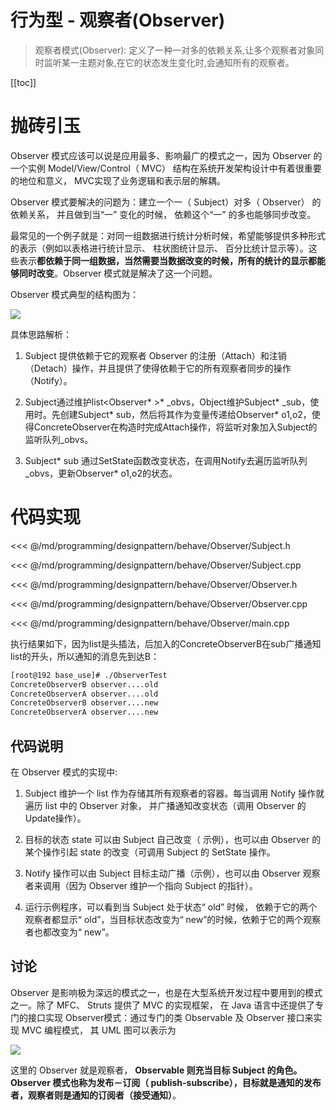 # 行为型 - 观察者(Observer)

> 观察者模式(Observer): 定义了一种一对多的依赖关系,让多个观察者对象同时监听某一主题对象,在它的状态发生变化时,会通知所有的观察者。

​[[toc]]

# 抛砖引玉

Observer 模式应该可以说是应用最多、影响最广的模式之一，因为 Observer 的一个实例 Model/View/Control（ MVC） 结构在系统开发架构设计中有着很重要的地位和意义， MVC实现了业务逻辑和表示层的解耦。 

Observer 模式要解决的问题为：建立一个一（ Subject）对多（ Observer） 的依赖关系， 并且做到当“一” 变化的时候， 依赖这个“一”
的多也能够同步改变。 

最常见的一个例子就是：对同一组数据进行统计分析时候，希望能够提供多种形式的表示（例如以表格进行统计显示、 柱状图统计显示、 百分比统计显示等）。这些表示**都依赖于同一组数据，当然需要当数据改变的时候，所有的统计的显示都能够同时改变**。Observer 模式就是解决了这一个问题。

Observer 模式典型的结构图为：

![](/_images/programming/designpattern/behave/Observer.png)

具体思路解析：

1. Subject 提供依赖于它的观察者 Observer 的注册（Attach）和注销（Detach）操作，并且提供了使得依赖于它的所有观察者同步的操作（Notify）。

2. Subject通过维护list<Observer* >* _obvs，Object维护Subject* _sub，使用时。先创建Subject* sub，然后将其作为变量传递给Observer* o1,o2，使得ConcreteObserver在构造时完成Attach操作，将监听对象加入Subject的监听队列_obvs。

3. Subject* sub 通过SetState函数改变状态，在调用Notify去遍历监听队列_obvs，更新Observer* o1,o2的状态。

# 代码实现

<<< @/md/programming/designpattern/behave/Observer/Subject.h

<<< @/md/programming/designpattern/behave/Observer/Subject.cpp

<<< @/md/programming/designpattern/behave/Observer/Observer.h

<<< @/md/programming/designpattern/behave/Observer/Observer.cpp

<<< @/md/programming/designpattern/behave/Observer/main.cpp

执行结果如下，因为list是头插法，后加入的ConcreteObserverB在sub广播通知list的开头，所以通知的消息先到达B：

```bash
[root@192 base_use]# ./ObserverTest
ConcreteObserverB observer....old
ConcreteObserverA observer....old
ConcreteObserverB observer....new
ConcreteObserverA observer....new
```

## 代码说明

在 Observer 模式的实现中:

1. Subject 维护一个 list 作为存储其所有观察者的容器。每当调用 Notify 操作就遍历 list 中的 Observer 对象， 并广播通知改变状态（调用 Observer 的 Update操作）。 

2. 目标的状态 state 可以由 Subject 自己改变（ 示例），也可以由 Observer 的某个操作引起 state 的改变（可调用 Subject 的 SetState 操作。 

3. Notify 操作可以由 Subject 目标主动广播（示例），也可以由 Observer 观察者来调用（因为 Observer 维护一个指向 Subject 的指针）。

4. 运行示例程序，可以看到当 Subject 处于状态“ old” 时候， 依赖于它的两个观察者都显示“ old”，当目标状态改变为“ new”的时候，依赖于它的两个观察者也都改变为“ new”。

## 讨论

Observer 是影响极为深远的模式之一，也是在大型系统开发过程中要用到的模式之一。除了 MFC、 Struts 提供了 MVC 的实现框架， 在 Java 语言中还提供了专门的接口实现 Observer模式：通过专门的类 Observable 及 Observer 接口来实现 MVC 编程模式， 其 UML 图可以表示为

![](/_images/programming/designpattern/behave/MVC的UML图.png)

这里的 Observer 就是观察者， **Observable 则充当目标 Subject 的角色。Observer 模式也称为发布－订阅（ publish-subscribe），目标就是通知的发布者，观察者则是通知的订阅者（接受通知）**。
​